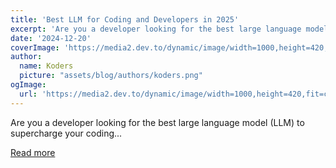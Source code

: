 ```yaml
---
title: 'Best LLM for Coding and Developers in 2025'
excerpt: 'Are you a developer looking for the best large language model (LLM) to supercharge your coding...'
date: '2024-12-20'
coverImage: 'https://media2.dev.to/dynamic/image/width=1000,height=420,fit=cover,gravity=auto,format=auto/https%3A%2F%2Fdev-to-uploads.s3.amazonaws.com%2Fuploads%2Farticles%2F608z5map4viep9cua3td.png'
author:
  name: Koders
  picture: "assets/blog/authors/koders.png"
ogImage:
  url: 'https://media2.dev.to/dynamic/image/width=1000,height=420,fit=cover,gravity=auto,format=auto/https%3A%2F%2Fdev-to-uploads.s3.amazonaws.com%2Fuploads%2Farticles%2F608z5map4viep9cua3td.png'
---
```


Are you a developer looking for the best large language model (LLM) to supercharge your coding...

[Read more](https://dev.to/ashinno/best-llm-for-coding-and-developers-in-2025-3dfc)
